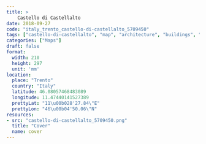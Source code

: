 ```yaml
---
title: > 
    Castello di Castellalto
date: 2018-09-27
code: "italy_trento_castello-di-castellalto_5709450"
tags: ["castello-di-castellalto", "map", "architecture", "buildings", "Trento", "Italy"]
categories: ["Maps"]
draft: false
format:
  width: 210
  height: 297
  unit: 'mm'
location:
  place: "Trento"
  country: "Italy"
  latitude: 46.08057468483089
  longitude: 11.47440141527389
  prettyLat: "11\u00b028'27.84\"E"
  prettyLon: "46\u00b04'50.06\"N"
resources:
- src: "castello-di-castellalto_5709450.png"
  title: "Cover"
  name: cover
---
```

